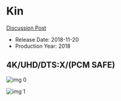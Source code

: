 # Kin

[Discussion Post](https://www.avsforum.com/threads/bass-eq-for-filtered-movies.2995212/post-57071550)

* Release Date: 2018-11-20
* Production Year: 2018

## 4K/UHD/DTS:X/(PCM SAFE)

![img 0](https://i.imgur.com/rV9WUA9.jpg)

![img 1](https://i.imgur.com/WxnnQrc.jpg)

